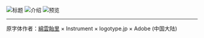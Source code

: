 ![标题](https://github.com/user-attachments/assets/2169bb04-a32e-4180-be1e-8457264b23b0)
![介绍](https://github.com/user-attachments/assets/de39c99c-f4b1-46a8-b931-cefb2d95ec1d)
![预览](https://github.com/user-attachments/assets/a1a53019-4a59-4cbd-af87-a22d46e64a5f)

---
原字体作者：[綿雲飴里](https://github.com/MY1L) × Instrument × logotype.jp × Adobe (中国大陆)
